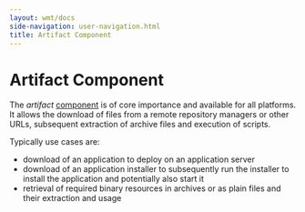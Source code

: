 ```yaml
---
layout: wmt/docs
side-navigation: user-navigation.html
title: Artifact Component
---
```


# Artifact Component

The _artifact_ [component](./components.html) is of core importance and
available for all platforms. It allows the download of files from a remote
repository managers or other URLs, subsequent extraction of archive files and
execution of scripts.

Typically use cases are:

- download of an application to deploy on an application server
- download of an application installer to subsequently run the installer to
  install the application and potentially also start it
- retrieval of required binary resources in archives or as plain files and their
  extraction and usage
